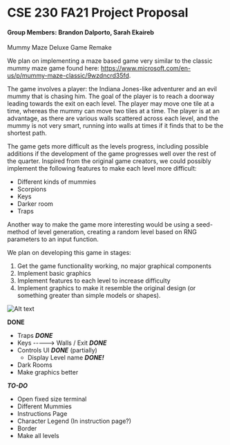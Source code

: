 # CSE 230 FA21 Project Proposal
#### Group Members:  Brandon Dalporto, Sarah Ekaireb

Mummy Maze Deluxe Game Remake

 We plan on implementing a maze based game very similar to the classic mummy maze game found here: https://www.microsoft.com/en-us/p/mummy-maze-classic/9wzdncrd35fd.

The game involves a player: the Indiana Jones-like adventurer and an evil mummy that is chasing him. The goal of the player is to reach a doorway leading towards the exit on each level. The player may move one tile at a time, whereas the mummy can move two tiles at a time. The player is at an advantage, as there are various walls scattered across each level, and the mummy is not very smart, running into walls at times if it finds that to be the shortest path. 

The game gets more difficult as the levels progress, including possible additions if the development of the game progresses well over the rest of the quarter. 
Inspired from the original game creators, we could possibly implement the following features to make each level more difficult:

* Different kinds of mummies
* Scorpions
* Keys
* Darker room
* Traps 

Another way to make the game more interesting would be using a seed-method of level generation, creating a random level based on RNG parameters to an input function.

We plan on developing this game in stages:
1. Get the game functionality working, no major graphical components
2. Implement basic graphics
3. Implement features to each level to increase difficulty
4. Implement graphics to make it resemble the original design (or something greater than simple models or shapes).

![Alt text](https://bigheadghost.github.io/img/2014/mummy_maze_with_longest_solution.jpg "Optional title")



****DONE**** 
* Traps                                  ***DONE***
* Keys -----> Walls / Exit               ***DONE***
* Controls UI                            ***DONE*** (partially)
    - Display Level name                 ***DONE!***
* Dark Rooms
* Make graphics better



***TO-DO***
* Open fixed size terminal
* Different Mummies
* Instructions Page
* Character Legend (In instruction page?)
* Border
* Make all levels




​​

